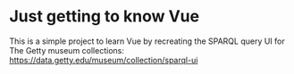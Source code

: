 # Just getting to know Vue

This is a simple project to learn Vue by recreating the SPARQL query UI for The Getty museum collections: https://data.getty.edu/museum/collection/sparql-ui
